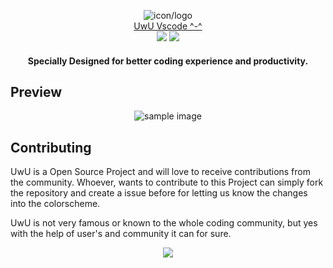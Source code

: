 <p align="center">
        <img src="https://raw.githubusercontent.com/Mangeshrex/uwu-vscode-theme/master/assets/uwuicon.png" alt="icon/logo"><br>
        <a href="https://github.com/Mangeshrex/uwu-vscode-theme">UwU Vscode ^-^</a><br> 
        <img src="https://vsmarketplacebadge.apphb.com/version/mangeshrex.uwu.svg?style=flat-square&label=Installations&logo=visual-studio-code&logoColor=c5c8c9&colorA=131a1c&colorB=58acc4">
        <img src="https://vsmarketplacebadge.apphb.com/installs/mangeshrex.uwu.svg?style=flat-square&label=Installations&logo=visual-studio-code&logoColor=c5c8c9&colorA=131a1c&colorB=58acc4">  
</p> 

<h4 align="center">Specially Designed for better coding experience and productivity.<h4> 

## Preview 
<p align="center">
        <img src="https://raw.githubusercontent.com/Mangeshrex/uwu-vscode-theme/master/assets/sample.png" alt="sample image">
</p>


## Contributing 
UwU is a Open Source Project and will love to receive contributions from the community. 
Whoever, wants to contribute to this Project can simply fork the repository and create a issue before for letting us know the changes into the colorscheme. 

UwU is not very famous or known to the whole coding community, but yes with the help of user's and community it can for sure. 

<p align="center">
        <img src="https://img.shields.io/static/v1?label=license&message=MIT&color=5b98a9&labelColor=1b2224&style=for-the-badge">
</p>
